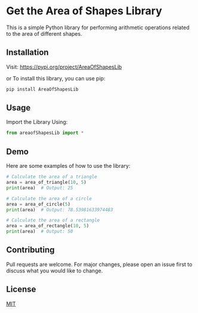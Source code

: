 # Get the Area of Shapes Library

This is a simple Python library for performing arithmetic operations related to the area of different shapes.

## Installation
Visit: https://pypi.org/project/AreaOfShapesLib

or
To install this library, you can use pip:

```bash
pip install AreaOfShapesLib
```

## Usage
Import the Library Using:
```python
from areaofShapesLib import *
```
## Demo
Here are some examples of how to use the library:
```python
# Calculate the area of a triangle
area = area_of_triangle(10, 5)
print(area)  # Output: 25

# Calculate the area of a circle
area = area_of_circle(5)
print(area)  # Output: 78.53981633974483

# Calculate the area of a rectangle
area = area_of_rectangle(10, 5)
print(area)  # Output: 50
```

## Contributing
Pull requests are welcome. For major changes, please open an issue first to discuss what you would like to change.

## License
[MIT](https://choosealicense.com/licenses/mit/)
